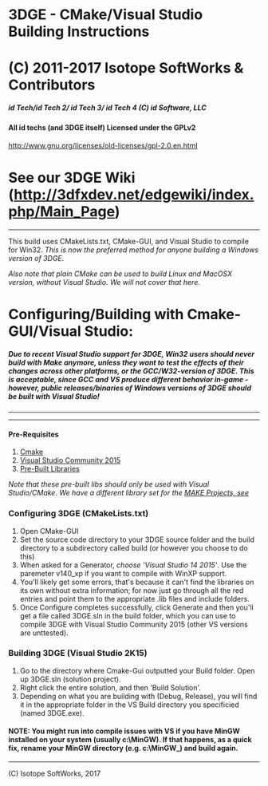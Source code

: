 # 3DGE - CMake/Visual Studio Building Instructions
# (C) 2011-2017 Isotope SoftWorks & Contributors
##### id Tech/id Tech 2/ id Tech 3/ id Tech 4 (C) id Software, LLC
#### All id techs (and 3DGE itself) Licensed under the GPLv2
http://www.gnu.org/licenses/old-licenses/gpl-2.0.en.html
# See our 3DGE Wiki (http://3dfxdev.net/edgewiki/index.php/Main_Page)
---
This build uses CMakeLists.txt, CMake-GUI, and Visual Studio to compile for Win32. *This is now the preferred method for anyone building a Windows version of 3DGE.* 

*Also note that plain CMake can be used to build Linux and MacOSX version, without Visual Studio. We will not cover that here.*

# Configuring/Building with Cmake-GUI/Visual Studio:
##### Due to recent Visual Studio support for 3DGE, Win32 users should *never* build with Make anymore, unless they want to test the effects of their changes across other platforms, or the GCC/W32-version of 3DGE. This is acceptable, since GCC and VS produce different behavior in-game - however, public releases/binaries of Windows versions of 3DGE should be built with Visual Studio!
---
---
#### Pre-Requisites
1) [Cmake](https://www.cmake.org)
2) [Visual Studio Community 2015](https://www.visualstudio.com/en-us/products/visual-studio-community-vs.aspx)
3) [Pre-Built Libraries](http://tdgmods.net/VSLibs.7z)

*Note that these pre-built libs should only be used with Visual Studio/CMake. We have a different library set for the [MAKE Projects, see](../blob/master/build_guide/MAKEBuild.md)*

### Configuring 3DGE (CMakeLists.txt)
1) Open CMake-GUI
2) Set the source code directory to your 3DGE source folder and the build directory to a subdirectory called build (or however you choose to do this)
3) When asked for a Generator, *choose 'Visual Studio 14 2015'*. Use the paremeter v140_xp if you want to compile with WinXP support.
4) You'll likely get some errors, that's because it can't find the libraries on its own without extra information; for now just go through all the red entries and point them to the appropriate .lib files and include folders.
5) Once Configure completes successfully, click Generate and then you'll get a file called 3DGE.sln in the build folder, which you can use to compile 3DGE with Visual Studio Community 2015 (other VS versions are unttested).

### Building 3DGE (Visual Studio 2K15)
1) Go to the directory where Cmake-Gui outputted your Build folder. Open up 3DGE.sln (solution project).
2) Right click the entire solution, and then 'Build Solution'.
3) Depending on what you are building with (Debug, Release), you will find it in the appropriate folder in the VS Build directory you specificied (named 3DGE.exe).

#### NOTE: You might run into compile issues with VS if you have MinGW installed on your system (usually c:\MinGW). If that happens, as a quick fix, rename your MinGW directory (e.g. c:\MinGW_) and build again.

---
(C) Isotope SoftWorks, 2017


